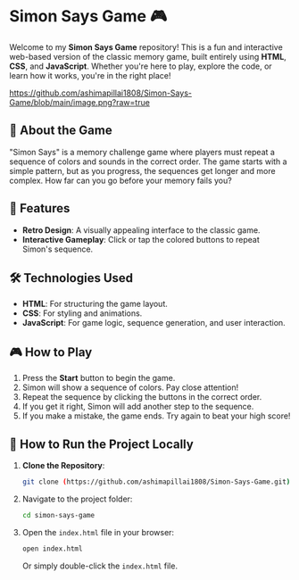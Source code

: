 

# Simon Says Game 🎮

Welcome to my **Simon Says Game** repository! This is a fun and interactive web-based version of the classic memory game, built entirely using **HTML**, **CSS**, and **JavaScript**. Whether you're here to play, explore the code, or learn how it works, you're in the right place!

https://github.com/ashimapillai1808/Simon-Says-Game/blob/main/image.png?raw=true 

## 🎯 **About the Game**

"Simon Says" is a memory challenge game where players must repeat a sequence of colors and sounds in the correct order. The game starts with a simple pattern, but as you progress, the sequences get longer and more complex. How far can you go before your memory fails you?



## 🚀 **Features**

- **Retro Design**: A visually appealing interface  to the classic game.
- **Interactive Gameplay**: Click or tap the colored buttons to repeat Simon's sequence.


## 🛠️ **Technologies Used**

- **HTML**: For structuring the game layout.
- **CSS**: For styling and animations.
- **JavaScript**: For game logic, sequence generation, and user interaction.


## 🎮 **How to Play**

1. Press the **Start** button to begin the game.
2. Simon will show a sequence of colors. Pay close attention!
3. Repeat the sequence by clicking the buttons in the correct order.
4. If you get it right, Simon will add another step to the sequence.
5. If you make a mistake, the game ends. Try again to beat your high score!



## 📂 **How to Run the Project Locally**

1. **Clone the Repository**:
   ```bash
   git clone (https://github.com/ashimapillai1808/Simon-Says-Game.git)
   ```
2. Navigate to the project folder:
   ```bash
   cd simon-says-game
   ```
3. Open the `index.html` file in your browser:
   ```bash
   open index.html
   ```
   Or simply double-click the `index.html` file.

